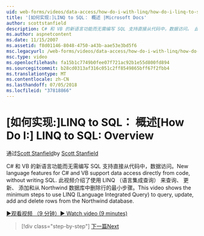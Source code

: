 ```yaml
---
uid: web-forms/videos/data-access/how-do-i-with-linq/how-do-i-linq-to-sql-overview
title: '[如何实现:]LINQ to SQL： 概述 |Microsoft Docs'
author: scottstanfield
description: C# 和 VB 的新语言功能而无需编写 SQL 支持直接从代码中，数据访问。 此视频介绍了使用 LINQ （语言 int。...的最小步骤
ms.author: aspnetcontent
ms.date: 11/15/2007
ms.assetid: f8d01146-8048-4750-a43b-aae53e3bd5f6
msc.legacyurl: /web-forms/videos/data-access/how-do-i-with-linq/how-do-i-linq-to-sql-overview
msc.type: video
ms.openlocfilehash: fa15b1c7749b0fee07f721ac92b1e55d800fd894
ms.sourcegitcommit: b28cd0313af316c051c2ff8549865bff67f2fbb4
ms.translationtype: MT
ms.contentlocale: zh-CN
ms.lasthandoff: 07/05/2018
ms.locfileid: "37818866"
---
```

<a name="how-do-i-linq-to-sql-overview"></a><span data-ttu-id="98908-104">[如何实现:]LINQ to SQL： 概述</span><span class="sxs-lookup"><span data-stu-id="98908-104">[How Do I:] LINQ to SQL: Overview</span></span>
====================
<span data-ttu-id="98908-105">通过[Scott Stanfield](https://github.com/scottstanfield)</span><span class="sxs-lookup"><span data-stu-id="98908-105">by [Scott Stanfield](https://github.com/scottstanfield)</span></span>

<span data-ttu-id="98908-106">C# 和 VB 的新语言功能而无需编写 SQL 支持直接从代码中，数据访问。</span><span class="sxs-lookup"><span data-stu-id="98908-106">New language features for C# and VB support data access directly from code, without writing SQL.</span></span> <span data-ttu-id="98908-107">此视频介绍了使用 LINQ （语言集成查询） 来查询、 更新、 添加和从 Northwind 数据库中删除行的最小步骤。</span><span class="sxs-lookup"><span data-stu-id="98908-107">This video shows the minimum steps to use LINQ (Language Integrated Query) to query, update, add and delete rows from the Northwind database.</span></span>

[<span data-ttu-id="98908-108">&#9654;观看视频 （9 分钟）</span><span class="sxs-lookup"><span data-stu-id="98908-108">&#9654; Watch video (9 minutes)</span></span>](https://channel9.msdn.com/Blogs/ASP-NET-Site-Videos/how-do-i-linq-to-sql-overview)

> [!div class="step-by-step"]
> [<span data-ttu-id="98908-109">下一篇</span><span class="sxs-lookup"><span data-stu-id="98908-109">Next</span></span>](how-do-i-linq-to-sql-data-model.md)

